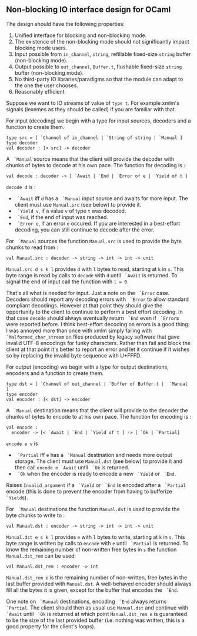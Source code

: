 Non-blocking IO interface design for OCaml
------------------------------------------

The design should have the following properties:

1. Unified interface for blocking and non-blocking mode. 
2. The existence of the non-blocking mode should not significantly
   impact blocking mode users.
3. Input possible from `in_channel`, `string`, refillable fixed-size `string` 
   buffer (non-blocking mode). 
4. Output possible to `out_channel`, `Buffer.t`, flushable fixed-size `string`
   buffer (non-blocking mode).
5. No third-party IO libraries/paradigms so that the module can adapt
   to the one the user chooses.
6. Reasonably efficient.

Suppose we want to IO streams of value of `type t`. For example xmlm's
signals (lexemes as they should be called) if you are familiar with
that.

For input (decoding) we begin with a type for input sources, decoders
and a function to create them.

    type src = [ `Channel of in_channel | `String of string | `Manual ]
    type decoder 
    val decoder : [< src] -> decoder

A `` `Manual`` source means that the client will provide the decoder with
chunks of bytes to decode at his own pace. The function for decoding
is :

    val decode : decoder -> [ `Await | `End | `Error of e | `Yield of t ]

`decode d` is : 

- `` `Await`` iff `d` has a `` `Manual`` input source and awaits for
  more input. The client must use `Manual.src` (see below) to provide it.
- `` `Yield v``, if a value `v` of type `t` was decoded. 
- `` `End``, if the end of input was reached.
- `` `Error e``, if an error `e` occured. If you are interested in a
  best-effort decoding, you can still continue to decode after
  the error.

For `` `Manual`` sources the function `Manual.src` is used to provide
the byte chunks to read from : 

    val Manual.src : decoder -> string -> int -> int -> unit

`Manual.src d s k l` provides `d` with `l` bytes to read, starting at
`k` in `s`. This byte range is read by calls to `decode` with `d`
until `` `Await`` is returned. To signal the end of input call the function
with `l = 0`.

That's all what is needed for input. Just a note on the `` `Error``
case. Decoders should report any decoding errors with `` `Error`` to
allow standard compliant decodings. However at that point they should
give the opportunity to the client to continue to perform a best
effort decoding. In that case `decode` should always eventually return
`` `End`` even if `` `Error``s were reported before. I think best-effort
decoding on errors is a good thing: I was annoyed more than once with
xmlm simply failing with `` `Malformed_char_stream`` on files produced by
legacy software that gave invalid UTF-8 encodings for funky
characters. Rather than fail and block the client at that point it's
better to report an error and let it continue if it wishes so by
replacing the invalid byte sequence with U+FFFD.

For output (encoding) we begin with a type for output destinations,
encoders and a function to create them.

    type dst = [ `Channel of out_channel | `Buffer of Buffer.t |  `Manual ]
    type encoder
    val encoder : [< dst] -> encoder

A `` `Manual`` destination means that the client will provide to the
decoder the chunks of bytes to encode to at his own pace. The function
for encoding is :

    val encode : 
      encoder -> [< `Await | `End | `Yield of t ] -> [ `Ok | `Partial]

`encode e v` is 

- `` `Partial`` iff `e` has a `` `Manual`` destination and needs more output
  storage. The client must use `Manual.dst` (see below) to provide it and 
  then call ``encode e `Await`` until `` `Ok`` is returned.
- `` `Ok`` when the encoder is ready to encode a new `` `Yield`` or `` `End``.

Raises `Invalid_argument` if a `` `Yield`` or `` `End`` is encoded after a 
`` `Partial`` encode (this is done to prevent the encoder from having 
to bufferize `` `Yield``s).  

For `` `Manual`` destinations the function `Manual.dst` is used to provide
the byte chunks to write to : 

    val Manual.dst : encoder -> string -> int -> int -> unit

`Manual.dst e s k l` provides `e` with `l` bytes to write, starting at
`k` in `s`. This byte range is written by calls to `encode` with `e`
until `` `Partial`` is returned. To know the remaining number of 
non-written free bytes in `s` the function `Manual.dst_rem` can be
used:

    val Manual.dst_rem : encoder -> int

`Manual.dst_rem e` is the remaining number of non-written, free bytes
in the last buffer provided with `Manual.dst`. A well-behaved encoder
should always fill all the bytes it is given, except for the buffer
that encodes the `` `End``.

One note on `` `Manual`` destinations, encoding `` `End`` always
returns `` `Partial``. The client should then as usual use `Manual.dst`
and continue with `` `Await`` until `` `Ok`` is returned at which
point `Manual.dst_rem e` is guaranteed to be the size of the last
provided buffer (i.e. nothing was written, this is a good property for
the client's loops).
